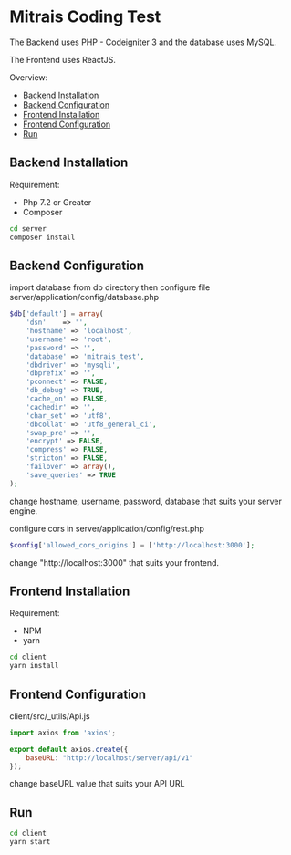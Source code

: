 # Mitrais Coding Test

The Backend uses PHP - Codeigniter 3 and the database uses MySQL.


The Frontend uses ReactJS.


Overview:
- [Backend Installation](#backend-installation)
- [Backend Configuration](#backend-configuration)
- [Frontend Installation](#frontend-installation)
- [Frontend Configuration](#frontend-configuration)
- [Run](#run)


## Backend Installation

Requirement:
- Php 7.2 or Greater
- Composer

```bash
cd server
composer install
```

## Backend Configuration

import database from db directory then configure file server/application/config/database.php

```php
$db['default'] = array(
    'dsn'    => '',
    'hostname' => 'localhost',
    'username' => 'root',
    'password' => '',
    'database' => 'mitrais_test',
    'dbdriver' => 'mysqli',
    'dbprefix' => '',
    'pconnect' => FALSE,
    'db_debug' => TRUE,
    'cache_on' => FALSE,
    'cachedir' => '',
    'char_set' => 'utf8',
    'dbcollat' => 'utf8_general_ci',
    'swap_pre' => '',
    'encrypt' => FALSE,
    'compress' => FALSE,
    'stricton' => FALSE,
    'failover' => array(),
    'save_queries' => TRUE
);
```

change hostname, username, password, database that suits your server engine.

configure cors in server/application/config/rest.php 

```php
$config['allowed_cors_origins'] = ['http://localhost:3000'];
```

change "http://localhost:3000" that suits your frontend.

## Frontend Installation

Requirement:

- NPM
- yarn

```bash
cd client
yarn install
```

## Frontend Configuration

client/src/_utils/Api.js

```javascript
import axios from 'axios';

export default axios.create({
    baseURL: "http://localhost/server/api/v1"
});

```

change baseURL value that suits your API URL

## Run

```bash
cd client
yarn start
```

